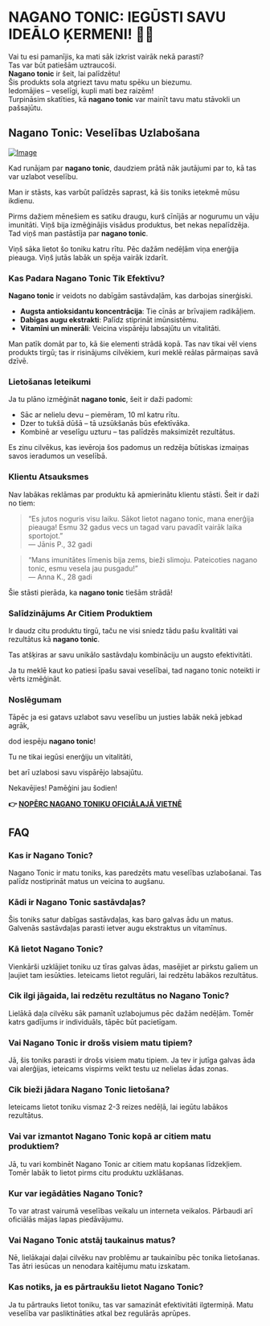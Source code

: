# NAGANO TONIC: IEGŪSTI SAVU IDEĀLO ĶERMENI! 💪✨

Vai tu esi pamanījis, ka mati sāk izkrist vairāk nekā parasti?  
Tas var būt patiešām uztraucoši.  
**Nagano tonic** ir šeit, lai palīdzētu!  
Šis produkts sola atgriezt tavu matu spēku un biezumu.  
Iedomājies – veselīgi, kupli mati bez raizēm!  
Turpināsim skatīties, kā **nagano tonic** var mainīt tavu matu stāvokli un pašsajūtu.

## Nagano Tonic: Veselības Uzlabošana

[![Image](https://leanbodytonic.com/affiliates/images/bximg-1.jpg?v1)](https://gchaffi.com/8QAoEUlj)

Kad runājam par **nagano tonic**, daudziem prātā nāk jautājumi par to, kā tas var uzlabot veselību. 

Man ir stāsts, kas varbūt palīdzēs saprast, kā šis toniks ietekmē mūsu ikdienu.

Pirms dažiem mēnešiem es satiku draugu, kurš cīnījās ar nogurumu un vāju imunitāti. Viņš bija izmēģinājis visādus produktus, bet nekas nepalīdzēja. Tad viņš man pastāstīja par **nagano tonic**.

Viņš sāka lietot šo toniku katru rītu. Pēc dažām nedēļām viņa enerģija pieauga. Viņš jutās labāk un spēja vairāk izdarīt.

### Kas Padara Nagano Tonic Tik Efektīvu?

**Nagano tonic** ir veidots no dabīgām sastāvdaļām, kas darbojas sinerģiski.

- **Augsta antioksidantu koncentrācija**: Tie cīnās ar brīvajiem radikāļiem.
- **Dabīgas augu ekstrakti**: Palīdz stiprināt imūnsistēmu.
- **Vitamīni un minerāli**: Veicina vispārēju labsajūtu un vitalitāti.

Man patīk domāt par to, kā šie elementi strādā kopā. Tas nav tikai vēl viens produkts tirgū; tas ir risinājums cilvēkiem, kuri meklē reālas pārmaiņas savā dzīvē.

### Lietošanas Ieteikumi

Ja tu plāno izmēģināt **nagano tonic**, šeit ir daži padomi:

- Sāc ar nelielu devu – piemēram, 10 ml katru rītu.
- Dzer to tukšā dūšā – tā uzsūkšanās būs efektīvāka.
- Kombinē ar veselīgu uzturu – tas palīdzēs maksimizēt rezultātus.

Es zinu cilvēkus, kas ievēroja šos padomus un redzēja būtiskas izmaiņas savos ieradumos un veselībā.

### Klientu Atsauksmes

Nav labākas reklāmas par produktu kā apmierinātu klientu stāsti. Šeit ir daži no tiem:

> “Es jutos noguris visu laiku. Sākot lietot nagano tonic, mana enerģija pieauga! Esmu 32 gadus vecs un tagad varu pavadīt vairāk laika sportojot.”  
> — Jānis P., 32 gadi

> “Mans imunitātes līmenis bija zems, bieži slimoju. Pateicoties nagano tonic, esmu vesela jau pusgadu!”  
> — Anna K., 28 gadi

Šie stāsti pierāda, ka **nagano tonic** tiešām strādā!

### Salīdzinājums Ar Citiem Produktiem

Ir daudz citu produktu tirgū, taču ne visi sniedz tādu pašu kvalitāti vai rezultātus kā **nagano tonic**. 

Tas atšķiras ar savu unikālo sastāvdaļu kombināciju un augsto efektivitāti.

Ja tu meklē kaut ko patiesi īpašu savai veselībai, tad nagano tonic noteikti ir vērts izmēģināt.

### Noslēgumam

Tāpēc ja esi gatavs uzlabot savu veselību un justies labāk nekā jebkad agrāk,

dod iespēju **nagano tonic**!

Tu ne tikai iegūsi enerģiju un vitalitāti,

bet arī uzlabosi savu vispārējo labsajūtu.

Nekavējies! Pamēģini jau šodien!



**👉 [NOPĒRC NAGANO TONIKU OFICIĀLAJĀ VIETNĒ](https://gchaffi.com/8QAoEUlj)**

## FAQ

### Kas ir Nagano Tonic?
Nagano Tonic ir matu toniks, kas paredzēts matu veselības uzlabošanai. Tas palīdz nostiprināt matus un veicina to augšanu. 

### Kādi ir Nagano Tonic sastāvdaļas?
Šis toniks satur dabīgas sastāvdaļas, kas baro galvas ādu un matus. Galvenās sastāvdaļas parasti ietver augu ekstraktus un vitamīnus.

### Kā lietot Nagano Tonic?
Vienkārši uzklājiet toniku uz tīras galvas ādas, masējiet ar pirkstu galiem un ļaujiet tam iesūkties. Ieteicams lietot regulāri, lai redzētu labākos rezultātus.

### Cik ilgi jāgaida, lai redzētu rezultātus no Nagano Tonic?
Lielākā daļa cilvēku sāk pamanīt uzlabojumus pēc dažām nedēļām. Tomēr katrs gadījums ir individuāls, tāpēc būt pacietīgam.

### Vai Nagano Tonic ir drošs visiem matu tipiem?
Jā, šis toniks parasti ir drošs visiem matu tipiem. Ja tev ir jutīga galvas āda vai alerģijas, ieteicams vispirms veikt testu uz nelielas ādas zonas.

### Cik bieži jādara Nagano Tonic lietošana?
Ieteicams lietot toniku vismaz 2-3 reizes nedēļā, lai iegūtu labākos rezultātus.

### Vai var izmantot Nagano Tonic kopā ar citiem matu produktiem?
Jā, tu vari kombinēt Nagano Tonic ar citiem matu kopšanas līdzekļiem. Tomēr labāk to lietot pirms citu produktu uzklāšanas.

### Kur var iegādāties Nagano Tonic?
To var atrast vairumā veselības veikalu un interneta veikalos. Pārbaudi arī oficiālās mājas lapas piedāvājumu.

### Vai Nagano Tonic atstāj taukainus matus?
Nē, lielākajai daļai cilvēku nav problēmu ar taukainību pēc tonika lietošanas. Tas ātri iesūcas un nenodara kaitējumu matu izskatam.

### Kas notiks, ja es pārtraukšu lietot Nagano Tonic?
Ja tu pārtrauks lietot toniku, tas var samazināt efektivitāti ilgtermiņā. Matu veselība var pasliktināties atkal bez regulārās aprūpes.